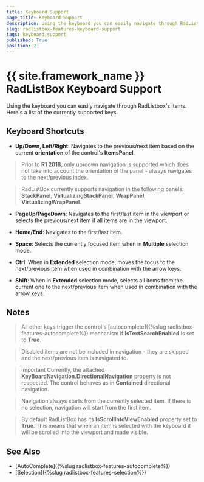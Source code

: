 ```yaml
---
title: Keyboard Support
page_title: Keyboard Support
description: Using the keyboard you can easily navigate through RadListbox's items. This article describes the available key shortucts as well as some specific use cases.
slug: radlistbox-features-keyboard-support
tags: keyboard,support
published: True
position: 2
---
```


# {{ site.framework_name }} RadListBox Keyboard Support

Using the keyboard you can easily navigate through RadListbox's items. Here's a list of the currently supported keys.

## Keyboard Shortcuts

* __Up/Down, Left/Right__: Navigates to the previous/next item based on the current **orientation** of the control's **ItemsPanel**.

>Prior to **R1 2018**, only up/down navigation is supported which does not take into account the orientation of the panel - always navigates to the next/previous index.

>RadListBox currently supports navigation in the following panels: **StackPanel**, **VirtualizingStackPanel**, **WrapPanel**, **VirtualizingWrapPanel**.

* __PageUp/PageDown__: Navigates to the first/last item in the viewport or selects the previous/next item if all items are in the viewport.

* __Home/End__: Navigates to the first/last item.

* __Space__: Selects the currently focused item when in **Multiple** selection mode.

* __Ctrl__: When in **Extended** selection mode, moves the focus to the next/previous item when used in combination with the arrow keys.

* __Shift__: When in **Extended** selection mode, selects all items from the current one to the next/previous item when used in combination with the arrow keys.

## Notes

> All other keys trigger the control's [autocomplete]({%slug radlistbox-features-autocomplete%}) mechanism if **IsTextSearchEnabled** is set to **True**.

<!-- -->

> Disabled items are not be included in navigation - they are skipped and the next/previous item is navigated to.

<!-- -->

>important Currently, the attached **KeyBoardNavigation.DirectionalNavigation** property is not respected. The control behaves as in **Contained** directional navigation.

<!-- -->

> Navigation always starts from the currently selected item. If there is no selection, navigation will start from the first item.

<!-- -->

> By default RadListBox has its **IsScrollIntoViewEnabled** property set to **True**. This means that when an item is selected with the keyboard it will be scrolled into the viewport and made visible.

## See Also

* [AutoComplete]({%slug radlistbox-features-autocomplete%})
* [Selection]({%slug radlistbox-features-selection%})